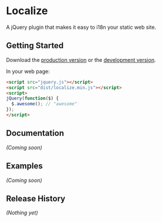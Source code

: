 # Localize

A jQuery plugin that makes it easy to i18n your static web site.

## Getting Started
Download the [production version][min] or the [development version][max].

[min]: https://raw.github.com/jgolla/jquery-localize/master/dist/localize.min.js
[max]: https://raw.github.com/jgolla/jquery-localize/master/dist/localize.js

In your web page:

```html
<script src="jquery.js"></script>
<script src="dist/localize.min.js"></script>
<script>
jQuery(function($) {
  $.awesome(); // "awesome"
});
</script>
```

## Documentation
_(Coming soon)_

## Examples
_(Coming soon)_

## Release History
_(Nothing yet)_
